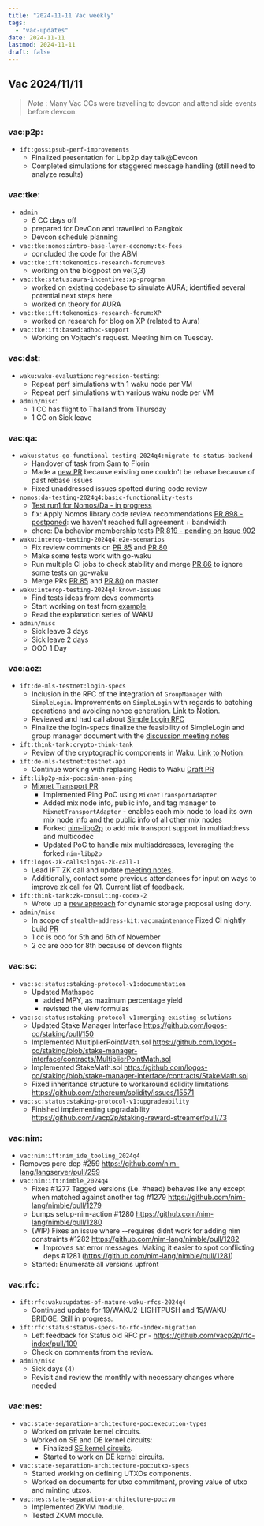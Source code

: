 ```yaml
---
title: "2024-11-11 Vac weekly"
tags:
  - "vac-updates"
date: 2024-11-11
lastmod: 2024-11-11
draft: false
---
```


## Vac 2024/11/11
> *Note* : Many Vac CCs were travelling to devcon and attend side events before devcon.

### vac:p2p:
- `ift:gossipsub-perf-improvements`
  - Finalized presentation for Libp2p day talk@Devcon
  - Completed simulations for staggered message handling (still need to analyze results)

### vac:tke:
- `admin`
  - 6 CC days off
  - prepared for DevCon and travelled to Bangkok
  - Devcon schedule planning
- `vac:tke:nomos:intro-base-layer-economy:tx-fees`
  - concluded the code for the ABM
- `vac:tke:ift:tokenomics-research-forum:ve3`
  - working on the blogpost on ve(3,3)
- `vac:tke:status:aura-incentives:xp-program`
  - worked on existing codebase to simulate AURA; identified several potential next steps here
  - worked on theory for AURA
- `vac:tke:ift:tokenomics-research-forum:XP`
  - worked on research for blog on XP (related to Aura)
- `vac:tke:ift:based:adhoc-support`
  - Working on Vojtech's request. Meeting him on Tuesday.

### vac:dst:
- `waku:waku-evaluation:regression-testing`:
    - Repeat perf simulations with 1 waku node per VM
    - Repeat perf simulations with various waku node per VM
- `admin/misc`:
    - 1 CC has flight to Thailand from Thursday
    - 1 CC on Sick leave

### vac:qa:
- `waku:status-go-functional-testing-2024q4:migrate-to-status-backend`
	- Handover of task from Sam to Florin
	- Made a [new PR](https://github.com/status-im/status-go/pull/6063) because existing one couldn't be rebase because of past rebase issues
	- Fixed unaddressed issues spotted during code review
- `nomos:da-testing-2024q4:basic-functionality-tests`
    - [Test run1 for Nomos/Da - in progress](https://www.notion.so/DA-Test-Plan-Run1-084243a3256c47ae9eee1cfd46fd469b)  
    - fix: Apply Nomos library code review recommendations 
     [PR 898 - postponed](https://github.com/logos-co/nomos-node/pull/898): we haven't reached full agreement + bandwidth
    - chore: Da behavior membership tests
     [PR 819 - pending on Issue 902](https://github.com/logos-co/nomos-node/pull/819)
- `waku:interop-testing-2024q4:e2e-scenarios`
    - Fix review comments on [PR 85](https://github.com/waku-org/waku-interop-tests/pull/85) and [PR 80](https://github.com/waku-org/waku-interop-tests/pull/80)
    - Make some tests work with go-waku 
    - Run multiple CI jobs to check stability and merge [PR 86](<https://github.com/waku-org/waku-interop-tests/pull/86>) to ignore some tests on go-waku 
    - Merge PRs [PR 85](https://github.com/waku-org/waku-interop-tests/pull/85) and [PR 80](https://github.com/waku-org/waku-interop-tests/pull/80) on master
- `waku:interop-testing-2024q4:known-issues`
    - Find tests ideas from devs comments 
    - Start working on test from [example](https://blog.waku.org/content/images/2024/11/Waku-Diagram.jpg)
    - Read the explanation series of WAKU
- `admin/misc`
	- Sick leave 3 days
	- Sick leave 2 days
    - OOO 1 Day

### vac:acz:
- `ift:de-mls-testnet:login-specs`
    - Inclusion in the RFC of the integration of `GroupManager` with `SimpleLogin`. Improvements on `SimpleLogin` with regards to batching operations and avoiding nonce generation. [Link to Notion](https://www.notion.so/WiP-SimpleLogin-protocol-1298f96fb65c8090adb2faeba7ecfb31).
    - Reviewed and had call about [Simple Login RFC](https://www.notion.so/WiP-SimpleLogin-protocol-1298f96fb65c8090adb2faeba7ecfb31)
    - Finalize the login-specs finalize the feasibility of SimpleLogin and group manager document with the [discussion meeting notes](https://notes.status.im/JherwBsBTCe7y9onRoeJ-A)
- `ift:think-tank:crypto-think-tank`
    - Review of the cryptographic components in Waku. [Link to Notion](https://www.notion.so/WiP-Waku-ZK-Cryptography-components-1348f96fb65c80d5a9b6cda6699dfb75).
- `ift:de-mls-testnet:testnet-api`
    - Continue working with replacing Redis to Waku [Draft PR](https://github.com/vacp2p/de-mls/pull/29)
- `ift:libp2p-mix-poc:sim-anon-ping`
    - [Mixnet Transport PR](https://github.com/vacp2p/mix/pull/5)
        - Implemented Ping PoC using `MixnetTransportAdapter`
        - Added  mix node info, public info, and tag manager to `MixnetTransportAdapter` - enables each mix node to load its own mix node info and the public info of all other mix nodes
        - Forked [nim-libp2p](https://github.com/vacp2p/nim-libp2p/tree/mixnet/transport-adapter) to add mix transport support in multiaddress and multicodec
        - Updated PoC to handle mix multiaddresses, leveraging the forked `nim-libp2p`
- `ift:logos-zk-calls:logos-zk-call-1`
    - Lead IFT ZK call and update [meeting notes](https://www.notion.so/Past-Meeting-Notes-1198f96fb65c80e6a51afa9a507aa64e).
    - Additionally, contact some previous attendances for input on ways to improve zk call for Q1. Current list of [feedback](https://www.notion.so/Feedback-on-ZK-Meetings-13b8f96fb65c8052a71edff8bcab6415).
- `ift:think-tank:zk-consulting-codex-2`
    - Wrote up a [new approach](https://notes.status.im/H-dfyAi5R5avm17Yslg_pA?view) for dynamic storage proposal using dory.
- `admin/misc`
    - In scope of `stealth-address-kit:vac:maintenance` Fixed CI nightly build [PR](https://github.com/vacp2p/stealth-address-kit/pull/23)
    - 1 cc is ooo for 5th and 6th of November 
    - 2 cc are ooo for 8th because of devcon flights

### vac:sc:
- `vac:sc:status:staking-protocol-v1:documentation`
    - Updated Mathspec
        - added MPY, as maximum percentage yield
        - revisted the view formulas
- `vac:sc:status:staking-protocol-v1:merging-existing-solutions`
    - Updated Stake Manager Interface https://github.com/logos-co/staking/pull/150
    - Implemented MultiplierPointMath.sol https://github.com/logos-co/staking/blob/stake-manager-interface/contracts/MultiplierPointMath.sol
    - Implemented StakeMath.sol https://github.com/logos-co/staking/blob/stake-manager-interface/contracts/StakeMath.sol
    - Fixed inheritance structure to workaround solidity limitations https://github.com/ethereum/solidity/issues/15571
- `vac:sc:status:staking-protocol-v1:upgradeability`
    - Finished implementing upgradability https://github.com/vacp2p/staking-reward-streamer/pull/73

### vac:nim:
- `vac:nim:ift:nim_ide_tooling_2024q4`
 - Removes pcre dep #259 https://github.com/nim-lang/langserver/pull/259
- `vac:nim:ift:nimble_2024q4`
	- Fixes #1277 Tagged versions (i.e. #head) behaves like any except when matched against another tag #1279 https://github.com/nim-lang/nimble/pull/1279
	- bumps setup-nim-action #1280 https://github.com/nim-lang/nimble/pull/1280
  - (WIP) Fixes an issue where --requires didnt work for adding nim constraints #1282 https://github.com/nim-lang/nimble/pull/1282
	- Improves sat error messages. Making it easier to spot conflicting deps #1281 (https://github.com/nim-lang/nimble/pull/1281)
  - Started: Enumerate all versions upfront

### vac:rfc:
- `ift:rfc:waku:updates-of-mature-waku-rfcs-2024q4`
    - Continued update for 19/WAKU2-LIGHTPUSH and 15/WAKU-BRIDGE. Still in progress.
- `ift:rfc:status:status-specs-to-rfc-index-migration`
    - Left feedback for Status old RFC pr - https://github.com/vacp2p/rfc-index/pull/109
    - Check on comments from the review.
- `admin/misc`
    - Sick days (4)
    - Revisit and review the monthly with necessary changes where needed

### vac:nes:
- `vac:state-separation-architecture-poc:execution-types`
    - Worked on private kernel circuits.
    - Worked on SE and DE kernel circuits:
        - Finalized [SE kernel circuits](https://www.notion.so/SE-Kernel-Circuit-12a8f96fb65c8035aa25e5f3de8aa454).
        - Started to work on [DE kernel circuits](https://www.notion.so/1158f96fb65c80a2aeb5f400fff2a8e4?v=1158f96fb65c81bc8833000c8957b942&p=1178f96fb65c8150bd42c9f8ae9dbe50&pm=s).
- `vac:state-separation-architecture-poc:utxo-specs`
    - Started working on defining UTXOs components.
    - Worked on documents for utxo commitment, proving value of utxo and minting utxos.
- `vac:nes:state-separation-architecture-poc:vm`
    - Implemented ZKVM module.
    - Tested ZKVM module.



